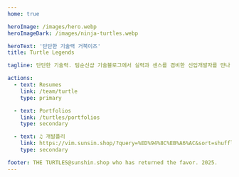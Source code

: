 ```yaml
---
home: true

heroImage: /images/hero.webp
heroImageDark: /images/ninja-turtles.webp

heroText: '단단한 기술력 거북이즈'
title: Turtle Legends

tagline: 단단한 기술력. 팀순신샵 기술블로그에서 실력과 센스를 겸비한 신입개발자를 만나 보세요. ❤️‍🔥 절찬 신입엔지니어 포트폴리오 및 이력서 제공중.

actions:
  - text: Resumes
    link: /team/turtle
    type: primary

  - text: Portfolios
    link: /turtles/portfolios
    type: secondary

  - text: ♫ 개발플리
    link: https://vim.sunsin.shop/?query=%ED%94%8C%EB%A6%AC&sort=shuffle
    type: secondary

footer: THE TURTLES@sunshin.shop who has returned the favor. 2025.
---
```


